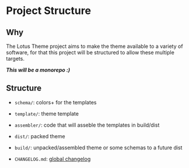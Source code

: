 # Project Structure

## Why

The Lotus Theme project aims to make the theme available to a variety of software, for that this project will be structured to allow these multiple targets.

**_This will be a monorepo :)_**

## Structure

- `schema/`: colors+ for the templates

- `template/`: theme template

- `assembler/`: code that will asseble the templates in build/dist

- `dist/`: packed theme

- `build/`: unpacked/assembled theme or some schemas to a future dist

- `CHANGELOG.md`: [global changelog](http://keepachangelog.com/)
